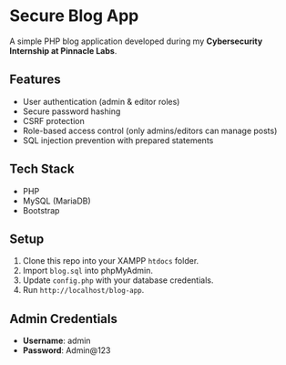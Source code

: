 # Secure Blog App

A simple PHP blog application developed during my **Cybersecurity Internship at Pinnacle Labs**.

## Features
- User authentication (admin & editor roles)
- Secure password hashing
- CSRF protection
- Role-based access control (only admins/editors can manage posts)
- SQL injection prevention with prepared statements

## Tech Stack
- PHP
- MySQL (MariaDB)
- Bootstrap

## Setup
1. Clone this repo into your XAMPP `htdocs` folder.
2. Import `blog.sql` into phpMyAdmin.
3. Update `config.php` with your database credentials.
4. Run `http://localhost/blog-app`.

## Admin Credentials
- **Username**: admin  
- **Password**: Admin@123
